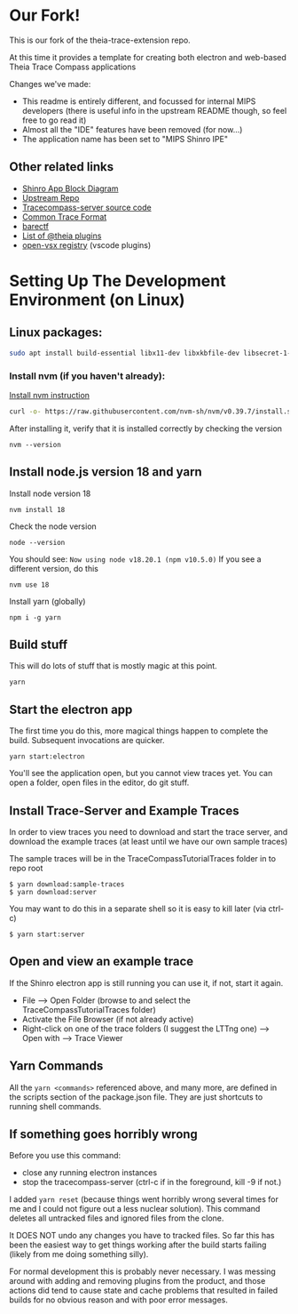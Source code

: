 # Our Fork!

This is our fork of the theia-trace-extension repo.

At this time it provides a template for creating both electron and web-based Theia Trace Compass applications

Changes we've made:

- This readme is entirely different, and focussed for internal MIPS developers (there is useful info in the upstream README though, so feel free to go read it)
- Almost all the "IDE" features have been removed (for now...)
- The application name has been set to "MIPS Shinro IPE"

## Other related links

- [Shinro App Block Diagram](https://wavesemi-my.sharepoint.com/:u:/g/personal/kmills_mips_com/EfAETD64JLZEmRujV3HFVkMBJw6JBPAuk87s2Yfwo-Z21g?e=dDO7v2)
- [Upstream Repo](https://github.com/eclipse-cdt-cloud/theia-trace-extension)
- [Tracecompass-server source code](https://github.com/eclipse-tracecompass-incubator/org.eclipse.tracecompass.incubator/tree/master/trace-server)
- [Common Trace Format](https://diamon.org/ctf/)
- [barectf](https://barectf.org/docs/barectf/3.1/index.html)
- [List of @theia plugins](https://www.npmjs.com/search?q=%40theia)
- [open-vsx registry](https://open-vsx.org/) (vscode plugins)
  
# Setting Up The Development Environment (on Linux)

## Linux packages:

```bash
sudo apt install build-essential libx11-dev libxkbfile-dev libsecret-1-dev
```

### Install nvm (if you haven't already): 

[Install nvm instruction](https://github.com/nvm-sh/nvm?tab=readme-ov-file#installing-and-updating)

```bash
curl -o- https://raw.githubusercontent.com/nvm-sh/nvm/v0.39.7/install.sh | bash
```

After installing it, verify that it is installed correctly by checking the version

```
nvm --version
```

## Install node.js version 18 and yarn

Install node version 18
```
nvm install 18
```
Check the node version
```
node --version
```
You should see: `Now using node v18.20.1 (npm v10.5.0)`
If you see a different version, do this
```
nvm use 18
```

Install yarn (globally)
```
npm i -g yarn
```

## Build stuff
This will do lots of stuff that is mostly magic at this point.
```
yarn
```

## Start the electron app
The first time you do this, more magical things happen to complete the build.  Subsequent invocations are quicker.
```
yarn start:electron
```
You'll see the application open, but you cannot view traces yet.  You can open a folder, open files in the editor, do git stuff.

## Install Trace-Server and Example Traces
In order to view traces you need to download and start the trace server, and download
the example traces (at least until we have our own sample traces)

The sample traces will be in the TraceCompassTutorialTraces folder in to repo root
```
$ yarn download:sample-traces
$ yarn download:server
```

You may want to do this in a separate shell so it is easy to kill later (via ctrl-c)
```
$ yarn start:server
```

## Open and view an example trace
If the Shinro electron app is still running you can use it, if not, start it again.

- File --> Open Folder (browse to and select the TraceCompassTutorialTraces folder)
- Activate the File Browser (if not already active)
- Right-click on one of the trace folders (I suggest the LTTng one) --> Open with --> Trace Viewer

## Yarn Commands
All the `yarn <commands>` referenced above, and many more, are defined in the scripts section of the package.json file.  They are just shortcuts to running shell commands.

## If something goes horribly wrong
Before you use this command:
   - close any running electron instances
   - stop the tracecompass-server (ctrl-c if in the foreground, kill -9 <pid> if not.)

I added `yarn reset` (because things went horribly wrong several times for me and I could not figure out a less nuclear solution).  This command deletes all untracked files and ignored files from the clone.

It DOES NOT undo any changes you have to tracked files.  So far this has been the easiest way to get things working after the build starts failing (likely from me doing something silly).

For normal development this is probably never necessary.  I was messing around with adding and removing plugins from the product, and those actions did tend to cause state and cache problems that resulted in failed builds for no obvious reason and with poor error messages.
